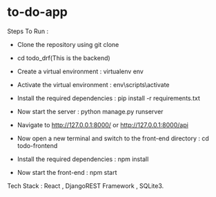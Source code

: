 # to-do-app



Steps To Run :
- Clone the repository using git clone

- cd todo_drf(This is the backend)

- Create a virtual environment : virtualenv env

- Activate the virtual environment : env\scripts\activate

- Install the required dependencies : pip install -r requirements.txt

- Now start the server : python manage.py runserver

- Navigate to  http://127.0.0.1:8000/ or  http://127.0.0.1:8000/api

- Now open a new terminal and switch to the front-end directory : cd todo-frontend

- Install the required dependencies : npm install

- Now start the front-end : npm start 

Tech Stack : React , DjangoREST Framework , SQLite3.
